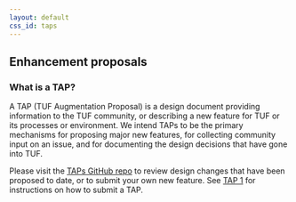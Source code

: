 ```yaml
---
layout: default
css_id: taps
---
```


## Enhancement proposals

### What is a TAP?

A TAP (TUF Augmentation Proposal) is a design document providing information to
the TUF community, or describing a new feature for TUF or its processes or
environment.  We intend TAPs to be the primary mechanisms for proposing major
new features, for collecting community input on an issue, and for documenting
the design decisions that have gone into TUF.

Please visit the [TAPs GitHub repo](https://github.com/theupdateframework/taps)
to review design changes that have been proposed to date, or to submit your own
new feature.  See [TAP
1](https://github.com/theupdateframework/taps/blob/master/tap1.md) for
instructions on how to submit a TAP.
